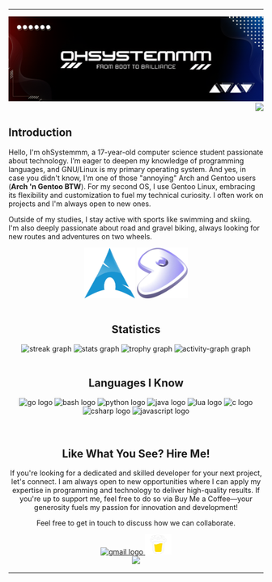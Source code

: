 
---
<div align='center'>
	<img src='assets/ohSystemmm.png'/>
</div>
<img align="right" src="https://visitor-badge.laobi.icu/badge?page_id=ohSystemmm.ohSystemmm&left_color=grey&right_color=darkgrey&left_text=Visitors"  />
<br>


<div align="left">
	<h2>Introduction</h2>
</div>
<p align="left">Hello, I'm ohSystemmm, a 17-year-old computer science student passionate about technology. I’m eager to deepen my knowledge of programming languages, and GNU/Linux is my primary operating system. And yes, in case you didn't know, I'm one of those "annoying" Arch and Gentoo users (<strong>Arch 'n Gentoo BTW</strong>). For my second OS, I use Gentoo Linux, embracing its flexibility and customization to fuel my technical curiosity. I often work on projects and I'm always open to new ones. </p>
<p>Outside of my studies, I stay active with sports like swimming and skiing. I'm also deeply passionate about road and gravel biking, always looking for new routes and adventures on two wheels.</p>

<div align="center">
	<img src="assets/ArchLinux.png" alt="Arch Linux Logo" width="100" height="100" />	
	<img src="assets/GentooLinux.png" alt="Gentoo Linux Logo" width="100" height="100" />
</div>

<br>

<div align="center">
	<h2>Statistics</h2>
</div>

<div align="center">
  <img src="https://streak-stats.demolab.com?user=ohSystemmm&locale=en&mode=daily&theme=rose_pine&hide_border=true&border_radius=5&date_format=n/j%5B/Y%5D&order=3" height="150" alt="streak graph"  />
  <img src="https://github-readme-stats.vercel.app/api?username=ohSystemmm&hide_title=false&hide_rank=false&show_icons=true&include_all_commits=true&count_private=true&disable_animations=false&theme=rose_pine&locale=en&hide_border=true&order=1" height="150" alt="stats graph"  />
  <img src="https://github-profile-trophy.vercel.app?username=ohSystemmm&theme=tokyonight&column=-1&row=1&margin-w=8&margin-h=8&no-bg=true&no-frame=true&order=4" height="150" alt="trophy graph"  />
  <img src="https://github-readme-activity-graph.vercel.app/graph?username=ohSystemmm&radius=16&theme=elegant&area=true&order=5&hide_border=true" height="300" alt="activity-graph graph"  />
</div>
<br>

<div align="center">
	<h2>Languages I Know</h2>
</div>
<div align="center">
  <img src="https://skillicons.dev/icons?i=go" height="40" alt="go logo"  />
  <img src="https://skillicons.dev/icons?i=bash" height="40" alt="bash logo"  />
  <img src="https://skillicons.dev/icons?i=py" height="40" alt="python logo"  />
  <img src="https://skillicons.dev/icons?i=java" height="40" alt="java logo" />
  <img src="https://skillicons.dev/icons?i=lua" height="40" alt="lua logo"  />
  <img src="https://skillicons.dev/icons?i=c" height="40" alt="c logo"  />
  <img src="https://skillicons.dev/icons?i=cs" height="40" alt="csharp logo"  />
  <img src="https://skillicons.dev/icons?i=js" height="40" alt="javascript logo"  />
</div>
<br>
<br>
<div align="center">
	<h2>Like What You See? Hire Me!</h2>
</div>
<p align="center">If you're looking for a dedicated and skilled developer for your next project, let's connect. I am always open to new opportunities where I can apply my expertise in programming and technology to deliver high-quality results. If you're up to support me, feel free to do so via Buy Me a Coffee—your generosity fuels my passion for innovation and development!</p>
<p align="center"> Feel free to get in touch to discuss how we can collaborate.</p>
<div align="center">
   <a href="https://mail.google.com/mail/u/ohSystemmm@gmail.com" target="_blank">
    <img src="https://raw.githubusercontent.com/maurodesouza/profile-readme-generator/master/src/assets/icons/social/gmail/default.svg" width="52" height="40" alt="gmail logo" />
  </a>    
  <a href="https://buymeacoffee.com/ohsystemmm" target="_blank">
<img src="assets/BuyMeACoffeeLight.png" width="52" height="40" alt="buymeacoffee" />
  </a>
</div>


<div align="center">
  <img src="https://readme-typing-svg.herokuapp.com/?font=Righteous&size=50&center=true&vCenter=true&width=1600&height=70&duration=5000&lines=Bye+and+thank+you+for+visiting!" />
</div>

---


